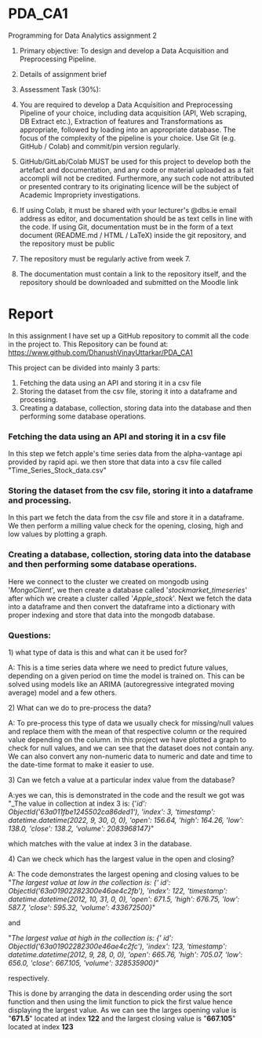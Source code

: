 # PDA_CA1
Programming for Data Analytics assignment 2

1) Primary objective: To design and develop a Data Acquisition and Preprocessing Pipeline.

2) Details of assignment brief 
3) Assessment Task (30%):

4) You are required to develop a Data Acquisition and Preprocessing Pipeline of your choice, including data acquisition (API, Web scraping, DB Extract etc.), Extraction of features and Transformations as appropriate, followed by loading into an appropriate database. The focus of the complexity of the pipeline is your choice.
Use Git (e.g. GitHub / Colab) and commit/pin version regularly.

5) GitHub/GitLab/Colab MUST be used for this project to develop both the artefact and documentation, and any code or material uploaded as a fait accompli will not be credited. Furthermore, any such code not attributed or presented contrary to its originating licence will be the subject of Academic Impropriety investigations.
6) If using Colab, it must be shared with your lecturer's @dbs.ie email address as editor, and documentation should be as text cells in line with the code. If using Git, documentation must be in the form of a text document (README.md / HTML / LaTeX) inside the git repository, and the repository must be public
7) The repository must be regularly active from week 7.
8) The documentation must contain a link to the repository itself, and the repository should be downloaded and submitted on the Moodle link

# Report
In this assignment I have set up a GitHub repository to commit all the code in the project to.
This Repository can be found at: https://www.github.com/DhanushVinayUttarkar/PDA_CA1

This project can be divided into mainly 3 parts:
1. Fetching the data using an API and storing it in a csv file
2. Storing the dataset from the csv file, storing it into a dataframe and processing.
3. Creating a database, collection, storing data into the database and then performing some database operations.

### Fetching the data using an API and storing it in a csv file
In this step we fetch apple's time series data from the alpha-vantage api provided by rapid api. we then store that data into a csv file called "Time_Series_Stock_data.csv"

### Storing the dataset from the csv file, storing it into a dataframe and processing.
In this part we fetch the data from the csv file and store it in a dataframe. We then perform a milling value check for the opening, closing, high and low values by plotting a graph. 

### Creating a database, collection, storing data into the database and then performing some database operations.
Here we connect to the cluster we created on mongodb using '_MongoClient_', we then create a database called '_stockmarket_timeseries_' after which we create a cluster called '_Apple_stock_'.
Next we fetch the data into a dataframe and then convert the dataframe into a dictionary with proper indexing and store that data into the mongodb database.

### Questions:
<p>
1) what type of data is this and what can it be used for?

A: This is a time series data where we need to predict future values, depending on a given period on time the model is trained on. This can be solved using models like an ARIMA (autoregressive integrated moving average) model and a few others.
</p>

<p>
2) What can we do to pre-process the data?

A: To pre-process this type of data we usually check for missing/null values and replace them with the mean of that respective column or the required value depending on the column.
in this project we have plotted a graph to check for null values, and we can see that the dataset does not contain any. We can also convert any non-numeric data to numeric and date and time to the date-time format to make it easier to use.
</p>

<p>
3) Can we fetch a value at a particular index value from the database?

A:yes we can, this is demonstrated in the code and the result we got was 
"_The value in collection at index 3 is: {'_id': ObjectId('63a011fbe1245502ca86ded1'), 'index': 3, 'timestamp': datetime.datetime(2022, 9, 30, 0, 0), 'open': 156.64, 'high': 164.26, 'low': 138.0, 'close': 138.2, 'volume': 2083968147}_"

which matches with the value at index 3 in the database.
</p>

<p>
4) Can we check which has the largest value in the open and closing?

A: The code demonstrates the largest opening and closing values to be
"_The largest value at low in the collection is: {'_ _id': ObjectId('63a01902282300e46ae4c2fb'), 'index': 122, 'timestamp': datetime.datetime(2012, 10, 31, 0, 0), 'open': 671.5, 'high': 676.75, 'low': 587.7, 'close': 595.32, 'volume': 433672500}_"

and

"_The largest value at high in the collection is: {'_ _id': ObjectId('63a01902282300e46ae4c2fc'), 'index': 123, 'timestamp': datetime.datetime(2012, 9, 28, 0, 0), 'open': 665.76, 'high': 705.07, 'low': 656.0, 'close': 667.105, 'volume': 328535900}_"

respectively.

This is done by arranging the data in descending order using the sort function and then 
using the limit function to pick the first value hence displaying the largest value.
As we can see the larges opening value is "**671.5**" located at index **122** and 
the largest closing value is "**667.105**" located at index **123**
</p>
